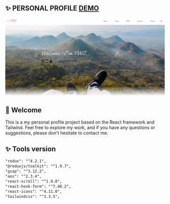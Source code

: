 ## ✨ PERSONAL PROFILE [DEMO](https://resonant-monstera-fb8abc.netlify.app/)

![](public/screenshot01.JPG)

## 👋 Welcome
This is a my personal profile project based on the React framework and Tailwind. Feel free to explore my work, and if you have any questions or suggestions, please don't hesitate to contact me.

## ✨ Tools version
    "redux": "^4.2.1",
    "@reduxjs/toolkit": "^1.9.7",
    "gsap": "^3.12.2",
    "aos": "^2.3.4",
    "react-scroll": "^1.9.0",
    "react-hook-form": "^7.48.2",
    "react-icons": "^4.11.0",
    "tailwindcss": "^3.3.5",
    